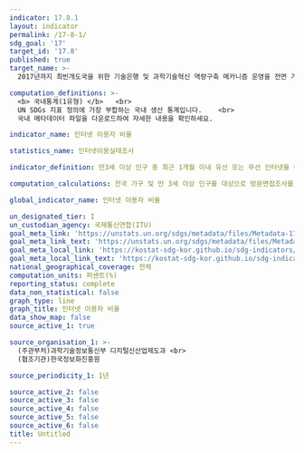 ```yaml
---
indicator: 17.8.1
layout: indicator
permalink: /17-8-1/
sdg_goal: '17'
target_id: '17.8'
published: true
target_name: >-
  2017년까지 최빈개도국을 위한 기술은행 및 과학기술혁신 역량구축 메카니즘 운영을 전면 가동하고 정보통신기술(ICT) 위주의 핵심기술 사용을 강화

computation_definitions: >-
  <b> 국내통계(1유형) </b>   <br>
  UN SDGs 지표 정의에 가장 부합하는 국내 생산 통계입니다.    <br>
  국내 메타데이터 파일을 다운로드하여 자세한 내용을 확인하세요.

indicator_name: 인터넷 이용자 비율

statistics_name: 인터넷이용실태조사

indicator_definition: 만3세 이상 인구 중 최근 1개월 이내 유선 또는 무선 인터넷을 이용한 사람

computation_calculations: 전국 가구 및 만 3세 이상 인구를 대상으로 방문면접조사를 통해 실시

global_indicator_name: 인터넷 이용자 비율

un_designated_tier: I
un_custodian_agency: 국제통신연합(ITU)
goal_meta_link: 'https://unstats.un.org/sdgs/metadata/files/Metadata-17-08-01.pdf'
goal_meta_link_text: 'https://unstats.un.org/sdgs/metadata/files/Metadata-17-08-01.pdf'
goal_meta_local_link: 'https://kostat-sdg-kor.github.io/sdg-indicators/public/data/Metadata-17-08-01_KOR.pdf'
goal_meta_local_link_text: 'https://kostat-sdg-kor.github.io/sdg-indicators/public/data/Metadata-17-08-01_KOR.pdf'
national_geographical_coverage: 전체
computation_units: 퍼센트(%)
reporting_status: complete
data_non_statistical: false
graph_type: line
graph_title: 인터넷 이용자 비율
data_show_map: false
source_active_1: true

source_organisation_1: >-
  (주관부처)과학기술정보통신부 디지털신산업제도과 <br>
  (협조기관)한국정보화진흥원

source_periodicity_1: 1년

source_active_2: false
source_active_3: false
source_active_4: false
source_active_5: false
source_active_6: false
title: Untitled
---
```


